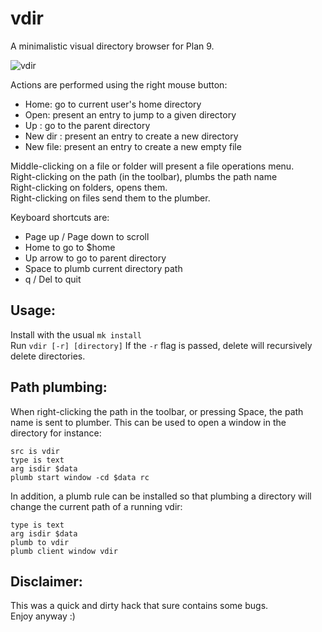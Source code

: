 vdir
=====
A minimalistic visual directory browser for Plan 9.

![vdir](vdir.png)

Actions are performed using the right mouse button:
- Home: go to current user's home directory
- Open: present an entry to jump to a given directory
- Up  : go to the parent directory
- New dir : present an entry to create a new directory
- New file: present an entry to create a new empty file

Middle-clicking on a file or folder will present a file operations menu.  
Right-clicking on the path (in the toolbar), plumbs the path name  
Right-clicking on folders, opens them.  
Right-clicking on files send them to the plumber.  

Keyboard shortcuts are:
- Page up / Page down to scroll
- Home to go to $home
- Up arrow to go to parent directory
- Space to plumb current directory path
- q / Del to quit

Usage:
------
Install with the usual ``mk install``  
Run ``vdir [-r] [directory]``
If the `-r` flag is passed, delete will recursively delete directories.

Path plumbing:
--------------
When right-clicking the path in the toolbar, or pressing Space, the
path name is sent to plumber.  This can be used to open a window in
the directory for instance:

```
src is vdir
type is text
arg isdir $data
plumb start window -cd $data rc
```

In addition, a plumb rule can be installed so that plumbing a
directory will change the current path of a running vdir:

```
type is text
arg isdir $data
plumb to vdir
plumb client window vdir
```

Disclaimer:
-----------
This was a quick and dirty hack that sure contains some bugs.  
Enjoy anyway :)
